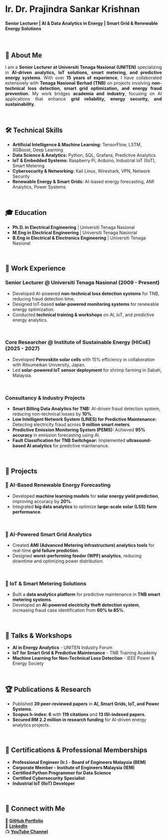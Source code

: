 # Ir. Dr. Prajindra Sankar Krishnan  

#### Senior Lecturer | AI & Data Analytics in Energy | Smart Grid & Renewable Energy Solutions  

<br>

## 🚀 About Me  
<p align="justify">
I am a <strong>Senior Lecturer at Universiti Tenaga Nasional (UNITEN)</strong> specializing in <strong>AI-driven analytics, IoT solutions, smart metering, and predictive energy systems</strong>. With over <strong>15 years of experience</strong>, I have collaborated extensively with <strong>Tenaga Nasional Berhad (TNB)</strong> on projects involving <strong>non-technical loss detection, smart grid optimization, and energy fraud prevention</strong>. My work bridges <strong>academia and industry</strong>, focusing on AI applications that enhance <strong>grid reliability, energy security, and sustainability</strong>.
</p>

<br>

## 🛠 Technical Skills  
<p align="justify">
</p>

- **Artificial Intelligence & Machine Learning:** TensorFlow, LSTM, XGBoost, Deep Learning  
- **Data Science & Analytics:** Python, SQL, Grafana, Predictive Analytics  
- **IoT & Embedded Systems:** Raspberry Pi, Arduino, Industrial IoT (IIoT), Smart Metering  
- **Cybersecurity & Networking:** Kali Linux, Wireshark, VPN, Network Security  
- **Renewable Energy & Smart Grids:** AI-based energy forecasting, AMI Analytics, Power Systems  

<br>

## 🎓 Education  
<p align="justify">
</p>

- **Ph.D. in Electrical Engineering** | Universiti Tenaga Nasional  
- **M.Eng in Electrical Engineering** | Universiti Tenaga Nasional  
- **B.Eng in Electrical & Electronics Engineering** | Universiti Tenaga Nasional  

<br>

## 💼 Work Experience  
### **Senior Lecturer @ Universiti Tenaga Nasional (2009 - Present)**  
<p align="justify">
</p>

- Developed AI-powered **non-technical loss detection systems** for TNB, reducing fraud detection time.  
- Designed IoT-based **solar-powered monitoring systems** for renewable energy optimization.  
- Conducted **technical training & workshops** on AI, IoT, and predictive energy analytics.  


<br>

### **Core Researcher @ Institute of Sustainable Energy (HICoE) (2025 - 2027)**  
<p align="justify">
</p>

- Developed **Perovskite solar cells** with 15% efficiency in collaboration with Ritsumeikan University, Japan.  
- Led **solar-powered IoT sensor deployment** for shrimp farming in Sabah, Malaysia.  


<br>

### **Consultancy & Industry Projects**  
<p align="justify">
</p>

- **Smart Billing Data Analytics for TNB:** AI-driven fraud detection system, reducing non-technical losses by **10%**.  
- **Low Intelligent Network System (LINES) for Predictive Maintenance:** Detecting electricity fraud across **9 million smart meters**.  
- **Predictive Emission Monitoring System (PEMS):** Achieved **95% accuracy** in emission forecasting using AI.  
- **Fault Classification for TNB Switchgear:** Implemented **ultrasound-based AI analytics** for predictive maintenance.  

<br>

## 📂 Projects  
### 🔹 AI-Based Renewable Energy Forecasting  
<p align="justify">
</p>

- Developed **machine learning models** for **solar energy yield prediction**, improving accuracy by **20%**.  
- Integrated **big data analytics** to optimize **large-scale solar (LSS) farm performance**.  

<br>

### 🔹 AI-Powered Smart Grid Analytics  
<p align="justify">
</p>

- Created **AMI (Advanced Metering Infrastructure) analytics tools** for real-time **grid failure prediction**.  
- Designed **worst-performing feeder (WPF) analytics**, reducing downtime and optimizing power distribution.  

<br>

### 🔹 IoT & Smart Metering Solutions  
<p align="justify">
</p>

- Built a **data analytics platform** for predictive maintenance in **TNB smart metering systems**.  
- Developed an **AI-powered electricity theft detection system**, increasing fraud case identification from **60% to 85%**.  

<br>

## 🎤 Talks & Workshops  
<p align="justify">
</p>

- **AI in Energy Analytics** - UNITEN Industry Forum  
- **IoT for Smart Grid & Predictive Maintenance** - TNB Training Academy  
- **Machine Learning for Non-Technical Loss Detection** - IEEE Power & Energy Society  

<br>

## 🏆 Publications & Research  
<p align="justify">
</p>

- Published **39 peer-reviewed papers** in **AI, Smart Grids, IoT, and Power Systems**.  
- **Scopus h-index: 6** with **119 citations** and **13 ISI-indexed papers**.  
- **Secured RM 2.2 million in research funding** for AI-driven energy analytics projects.  

<br>

## 🏅 Certifications & Professional Memberships  
<p align="justify">
</p>

- **Professional Engineer (Ir.) - Board of Engineers Malaysia (BEM)**  
- **Corporate Member - Institute of Engineers Malaysia (IEM)**  
- **Certified Python Programmer for Data Science**  
- **Certified Cybersecurity Specialist**  
- **Industrial IoT (IIoT) Developer**  

<br>

## 📢 Connect with Me  
<p align="justify">
</p>

🔗 [**GitHub Portfolio**](https://prajindra.github.io/myprofile/)  
🔗 [**LinkedIn**](https://www.linkedin.com/in/prajindra/)  
📺 [**YouTube Channel**](https://www.youtube.com/@prajindrasankar5879)  
